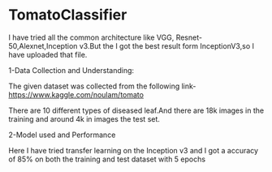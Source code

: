 # TomatoClassifier
I have tried all the  common architecture like VGG, Resnet-50,Alexnet,Inception v3.But the I got the best result form InceptionV3,so I have uploaded that file.

1-Data Collection and Understanding:

The given dataset was collected from the following link-https://www.kaggle.com/noulam/tomato

There are 10 different types of diseased leaf.And there are 18k images in the training and around 4k in images the test set.

2-Model used and Performance

Here I have tried transfer learning on the Inception v3 and I got a accuracy of 85% on both the training and test dataset with 5 epochs


